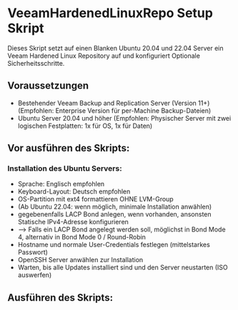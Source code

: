 # VeeamHardenedLinuxRepo Setup Skript


Dieses Skript setzt auf einen Blanken Ubuntu 20.04 und 22.04 Server ein Veeam Hardened Linux Repository auf und konfiguriert Optionale Sicherheitsschritte.

## Voraussetzungen
* Bestehender Veeam Backup and Replication Server (Version 11+)(Empfohlen: Enterprise Version für per-Machine Backup-Dateien)
* Ubuntu Server 20.04 und höher (Empfohlen: Physischer Server mit zwei logischen Festplatten: 1x für OS, 1x für Daten) 

## Vor ausführen des Skripts:

### Installation des Ubuntu Servers:
* Sprache: Englisch empfohlen
* Keyboard-Layout: Deutsch empfohlen
* OS-Partition mit ext4 formattieren OHNE LVM-Group
* (Ab Ubuntu 22.04: wenn möglich, minimale Installation anwählen)
* gegebenenfalls LACP Bond anlegen, wenn vorhanden, ansonsten Statische IPv4-Adresse konfigurieren
* --> Falls ein LACP Bond angelegt werden soll, möglichst in Bond Mode 4, alternativ in Bond Mode 0 / Round-Robin
* Hostname und normale User-Credentials festlegen (mittelstarkes Passwort)
* OpenSSH Server anwählen zur Installation
* Warten, bis alle Updates installiert sind und den Server neustarten (ISO auswerfen)

## Ausführen des Skripts:

